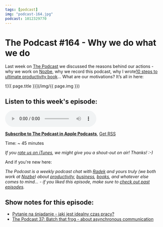 ```yaml
---
tags: [podcast]
img: "podcast-164.jpg"
podcast: 1012329770
---
```


# The Podcast #164 - Why we do what we do

Last week on [The Podcast][p] we discussed the reasons behind our actions - why we work on [Nozbe][n], why we record this podcast, why I wrote[10 steps to ultimate productivity book](https://productivitycourse.com)... What are our motivations? It’s all in here:

<!--More-->

![{{ page.title }}](/img/{{ page.img }})

## Listen to this week's episode:

<audio controls>
<source src="https://files.nozbe.com/podcast/164.mp3" type="audio/mpeg">
</audio>

**[Subscribe to The Podcast in Apple Podcasts][i]**, [Get RSS][rss]

Time: ~ 45 minutes

*If you [rate us on iTunes][i], we might give you a shout-out on air! Thanks! :-)*

And if you're new here:

*The Podcast is a weekly podcast chat with [Radek][r] and yours truly (we both work at [Nozbe][n]) about [productivity](/productivity), [business](/business), [books](/books), and whatever else comes to mind… - if you liked this episode, make sure to [check out past episodes](/podcast).*

## Show notes for this episode:

  * [Pytanie na śniadanie - jaki jest idealny czas pracy?](https://pytanienasniadanie.tvp.pl/39539928/jaki-jest-idealny-czas-pracy)
  * [The Podcast 37: Batch that frog - about asynchronous communication](/podcast-37)

[y]: https://michael.gratis/thepodcastyt
[rss]: https://thepodcast.fm/episodes?format=RSS
[e]: /podcast-164

[p]: /podcast
[n]: https://michael.gratis/nozbe
[r]: https://michael.gratis/radex
[i]: https://michael.gratis/thepodcast
[o]: https://michael.gratis/ipadonly

